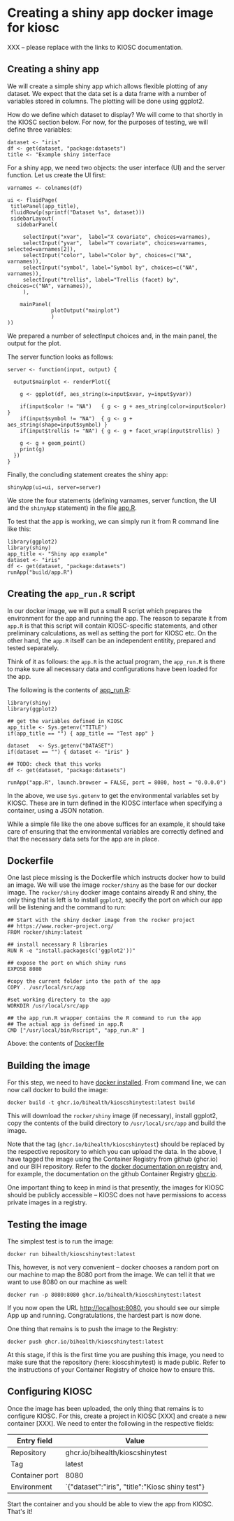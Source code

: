 # Creating a shiny app docker image for kiosc

XXX – please replace with the links to KIOSC documentation.


## Creating a shiny app

We will create a simple shiny app which allows flexible plotting of any
dataset. We expect that the data set is a data frame with a number of
variables stored in columns. The plotting will be done using ggplot2.

How do we define which dataset to display? We will come to that shortly in
the KIOSC section below. For now, for the purposes of testing, we will
define three variables:

```
dataset <- "iris"
df <- get(dataset, "package:datasets")
title <- "Example shiny interface
```

For a shiny app, we need two objects: the user interface (UI) and the
server function. Let us create the UI first:

```
varnames <- colnames(df)

ui <- fluidPage(
 titlePanel(app_title),
 fluidRow(p(sprintf("Dataset %s", dataset)))
 sidebarLayout(
   sidebarPanel(

     selectInput("xvar",  label="X covariate", choices=varnames),
     selectInput("yvar",  label="Y covariate", choices=varnames, selected=varnames[2]),
     selectInput("color", label="Color by", choices=c("NA", varnames)),
     selectInput("symbol", label="Symbol by", choices=c("NA", varnames)),
     selectInput("trellis", label="Trellis (facet) by", choices=c("NA", varnames)),
     ),

    mainPanel(
              plotOutput("mainplot")
              )
))
```

We prepared a number of selectInput choices and, in the main panel, the
output for the plot.

The server function looks as follows:

```
server <- function(input, output) {

  output$mainplot <- renderPlot({

    g <- ggplot(df, aes_string(x=input$xvar, y=input$yvar))

    if(input$color != "NA")   { g <- g + aes_string(color=input$color) }
    if(input$symbol != "NA")  { g <- g + aes_string(shape=input$symbol) }
    if(input$trellis != "NA") { g <- g + facet_wrap(input$trellis) }
   
    g <- g + geom_point()
    print(g)
  })
}
```

Finally, the concluding statement creates the shiny app:

```
shinyApp(ui=ui, server=server)
```

We store the four statements (defining varnames, server function, the
UI and the `shinyApp` statement) in the file [app.R](build/app.R).

To test that the app is working, we can simply run it from R command line
like this:

```
library(ggplot2)
library(shiny)
app_title <- "Shiny app example"
dataset <- "iris"
df <- get(dataset, "package:datasets")
runApp("build/app.R")
```

## Creating the `app_run.R` script

In our docker image, we will put a small R script which prepares the
environment for the app and running the app. The reason to separate it from
`app.R` is that this script will contain KIOSC-specific statements, and
other preliminary calculations, as well as setting the port for KIOSC etc.
On the other hand, the `app.R` itself can be an independent entitity,
prepared and tested separately.

Think of it as follows: the `app.R` is the actual program, the `app_run.R`
is there to make sure all necessary data and configurations have been
loaded for the app.

The following is the contents of [app_run.R](build/app_run.R):

```
library(shiny)
library(ggplot2)

## get the variables defined in KIOSC
app_title <- Sys.getenv("TITLE")
if(app_title == "") { app_title == "Test app" }

dataset   <- Sys.getenv("DATASET")
if(dataset == "") { dataset <- "iris" } 

## TODO: check that this works
df <- get(dataset, "package:datasets")

runApp("app.R", launch.browser = FALSE, port = 8080, host = "0.0.0.0")
```

In the above, we use `Sys.getenv` to get the environmental variables set by
KIOSC. These are in turn defined in the KIOSC interface when specifying a
container, using a JSON notation.

While a simple file like the one above suffices for an example, it should
take care of ensuring that the environmental variables are correctly
defined and that the necessary data sets for the app are in place.

## Dockerfile

One last piece missing is the Dockerfile which instructs docker how to
build an image. We will use the image `rocker/shiny` as the base for our
docker image. The `rocker/shiny` docker image contains already R and shiny,
the only thing that is left is to install `ggplot2`, specify the port on
which our app will be listening and the command to run:

```
## Start with the shiny docker image from the rocker project
## https://www.rocker-project.org/
FROM rocker/shiny:latest

## install necessary R libraries
RUN R -e "install.packages(c('ggplot2'))"

## expose the port on which shiny runs
EXPOSE 8080

#copy the current folder into the path of the app
COPY . /usr/local/src/app

#set working directory to the app
WORKDIR /usr/local/src/app

## the app_run.R wrapper contains the R command to run the app
## The actual app is defined in app.R
CMD ["/usr/local/bin/Rscript", "app_run.R" ]
```

Above: the contents of [Dockerfile](build/Dockerfile)

## Building the image

For this step, we need to have [docker installed](https://docs.docker.com/get-docker/). 
From command line, we can now call docker to build the image:

```
docker build -t ghcr.io/bihealth/kioscshinytest:latest build
```

This will download the `rocker/shiny` image (if necessary), install
ggplot2, copy the contents of the build directory to `/usr/local/src/app`
and build the image. 

Note that the tag (`ghcr.io/bihealth/kioscshinytest`) should be replaced by the
respective repository to which you can upload the data. 
In the above, I have tagged the image using the
Container Registry from github (ghcr.io) and our BIH repository.
Refer to the
[docker documentation on registry](https://docs.docker.com/registry/) and,
for example, the documentation on the github Container Registry
[ghcr.io](https://docs.github.com/en/packages/working-with-a-github-packages-registry/working-with-the-container-registry).

One important thing to keep in mind is that presently, the images for KIOSC
should be publicly accessible – KIOSC does not have permissions to access
private images in a registry.

## Testing the image

The simplest test is to run the image:

```
docker run bihealth/kioscshinytest:latest
```

This, however, is not very convenient – docker chooses a random port on our
machine to map the 8080 port from the image. We can tell it that we want to
use 8080 on our machine as well:

```
docker run -p 8080:8080 ghcr.io/bihealth/kioscshinytest:latest
```

If you now open the URL [http://localhost:8080](http://localhost:8080), you
should see our simple App up and running. Congratulations, the hardest part
is now done.

One thing that remains is to push the image to the Registry:

```
docker push ghcr.io/bihealth/kioscshinytest:latest
```

At this stage, if this is the first time you are pushing this image, you
need to make sure that the repository (here: kioscshinytest) is made
public. Refer to the instructions of your Container Registry of choice how
to ensure this.

## Configuring KIOSC

Once the image has been uploaded, the only thing that remains is to
configure KIOSC. For this, create a project in KIOSC [XXX] and create a new
container [XXX]. We need to enter the following in the respective fields:

|  Entry field        | Value                                          |
| ------------------- | ---------------------------------------------- |
| Repository          |ghcr.io/bihealth/kioscshinytest                 |
| Tag                 |latest                                          |
| Container port      |8080                                            |
| Environment         |`{"dataset":"iris", "title":"Kiosc shiny test"} |

Start the container and you should be able to view the app from KIOSC.
That's it!
